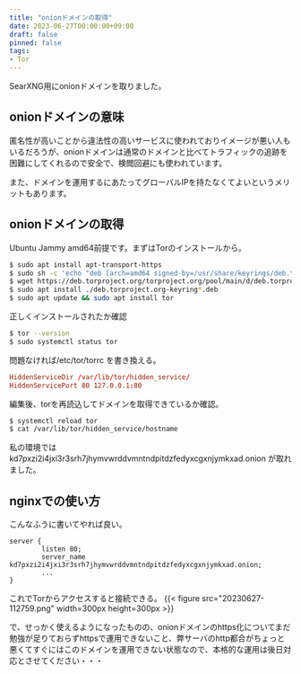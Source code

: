 ```yaml
---
title: "onionドメインの取得"
date: 2023-06-27T00:00:00+09:00
draft: false
pinned: false
tags:
- Tor
---
```

SearXNG用にonionドメインを取りました。
<!--more-->

## onionドメインの意味
匿名性が高いことから違法性の高いサービスに使われておりイメージが悪い人もいるだろうが、onionドメインは通常のドメインと比べてトラフィックの追跡を困難にしてくれるので安全で、検閲回避にも使われています。

また、ドメインを運用するにあたってグローバルIPを持たなくてよいというメリットもあります。

## onionドメインの取得
Ubuntu Jammy amd64前提です。まずはTorのインストールから。
```bash
$ sudo apt install apt-transport-https
$ sudo sh -c 'echo "deb [arch=amd64 signed-by=/usr/share/keyrings/deb.torproject.org-keyring.gpg] https://deb.torproject.org/torproject.org $(lsb_release -sc) main" >> /etc/apt/sources.list.d/tor-project.list'
$ wget https://deb.torproject.org/torproject.org/pool/main/d/deb.torproject.org-keyring/deb.torproject.org-keyring_2022.04.27.1_all.deb
$ sudo apt install ./deb.torproject.org-keyring*.deb
$ sudo apt update && sudo apt install tor
```
正しくインストールされたか確認
```bash
$ tor --version
$ sudo systemctl status tor
```
問題なければ/etc/tor/torrc を書き換える。
```conf
HiddenServiceDir /var/lib/tor/hidden_service/
HiddenServicePort 80 127.0.0.1:80
```
編集後、torを再読込してドメインを取得できているか確認。
```bash
$ systemctl reload tor
$ cat /var/lib/tor/hidden_service/hostname
```
私の環境では kd7pxzi2i4jxi3r3srh7jhymvwrddvmntndpitdzfedyxcgxnjymkxad.onion が取れました。

## nginxでの使い方
こんなふうに書いてやれば良い。
```nginx
server {
        listen 80;
        server_name kd7pxzi2i4jxi3r3srh7jhymvwrddvmntndpitdzfedyxcgxnjymkxad.onion;
        ...
}
```
これでTorからアクセスすると接続できる。
{{< figure src="20230627-112759.png" width=300px  height=300px >}}

で、せっかく使えるようになったものの、onionドメインのhttps化についてまだ勉強が足りておらずhttpsで運用できないこと、弊サーバのhttp都合がちょっと悪くてすぐにはこのドメインを運用できない状態なので、本格的な運用は後日対応とさせてください・・・